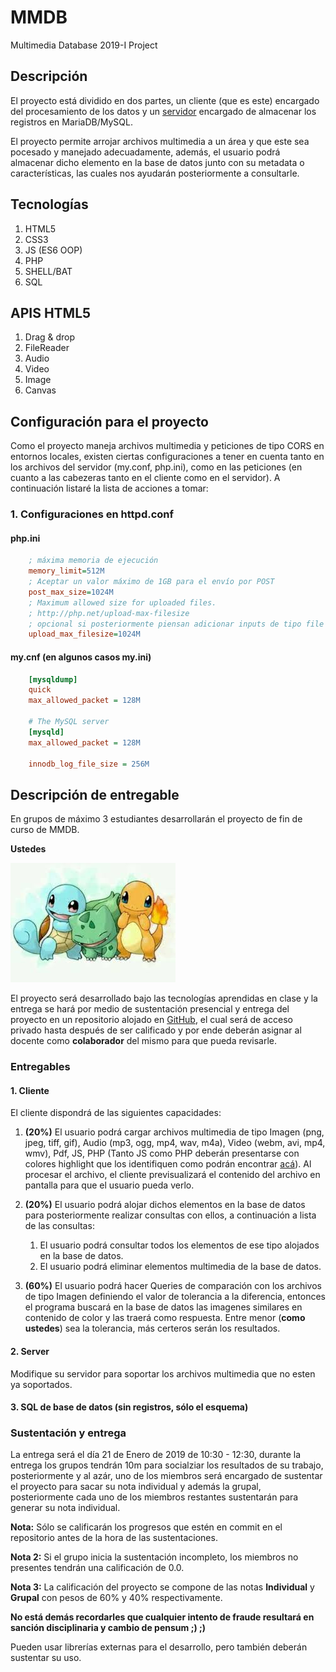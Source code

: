 # MMDB
Multimedia Database 2019-I Project

## Descripción

El proyecto está dividido en dos partes, un cliente (que es este) encargado del procesamiento de los datos y un [servidor](https://github.com/pabhoz/MMDBServer) encargado de almacenar los registros en MariaDB/MySQL.

El proyecto permite arrojar archivos multimedia a un área y que este sea pocesado y manejado adecuadamente, además, el usuario podrá almacenar dicho elemento en la base de datos junto con su metadata o características, las cuales nos ayudarán posteriormente a consultarle.

## Tecnologías

1. HTML5
2. CSS3
3. JS (ES6 OOP)
4. PHP
5. SHELL/BAT
6. SQL

## APIS HTML5

1. Drag & drop
2. FileReader
3. Audio
4. Video
5. Image
6. Canvas

## Configuración para el proyecto

Como el proyecto maneja archivos multimedia y peticiones de tipo CORS en entornos locales, existen ciertas configuraciones a tener en cuenta tanto en los archivos del servidor (my.conf, php.ini), como en las peticiones (en cuanto a las cabezeras tanto en el cliente como en el servidor). A continuación listaré la lista de acciones a tomar:

### 1. Configuraciones en httpd.conf


#### php.ini
```ini
	; máxima memoria de ejecución
	memory_limit=512M
	; Aceptar un valor máximo de 1GB para el envío por POST
	post_max_size=1024M
	; Maximum allowed size for uploaded files.
	; http://php.net/upload-max-filesize
	; opcional si posteriormente piensan adicionar inputs de tipo file 
	upload_max_filesize=1024M
```

#### my.cnf (en algunos casos my.ini)
```ini
	[mysqldump]
	quick
	max_allowed_packet = 128M
	
	# The MySQL server
	[mysqld]
	max_allowed_packet = 128M
	
	innodb_log_file_size = 256M
```
## Descripción de entregable

En grupos de máximo 3 estudiantes desarrollarán el proyecto de fin de curso de MMDB.

**Ustedes**

![Ustedes](assets/grupo.jpeg)

El proyecto será desarrollado bajo las tecnologías aprendidas en clase y la entrega se hará por medio de sustentación presencial y entrega del proyecto en un repositorio alojado en [GitHub](www.github.com), el cual será de acceso privado hasta después de ser calificado y por ende deberán asignar al docente como **colaborador** del mismo para que pueda revisarle.

### Entregables

#### 1. Cliente
El cliente dispondrá de las siguientes capacidades:

1. **(20%)** El usuario podrá cargar archivos multimedia de tipo Imagen (png, jpeg, tiff, gif), Audio (mp3, ogg, mp4, wav, m4a), Video (webm, avi, mp4, wmv), Pdf, JS, PHP (Tanto JS como PHP deberán presentarse con colores highlight que los identifiquen como podrán encontrar [acá](https://highlightjs.org/)). Al procesar el archivo, el cliente previsualizará el contenido del archivo en pantalla para que el usuario pueda verlo.

2. **(20%)** El usuario podrá alojar dichos elementos en la base de datos para posteriormente realizar consultas con ellos, a continuación a lista de las consultas:
	1. El usuario podrá consultar todos los elementos de ese tipo alojados en la base de datos.
	2. El usuario podrá eliminar elementos multimedia de la base de datos. 

3. **(60%)** El usuario podrá hacer Queries de comparación con los archivos de tipo Imagen definiendo el valor de tolerancia a la diferencia, entonces el programa buscará en la base de datos las imagenes similares en contenido de color y las traerá como respuesta. Entre menor (__como ustedes__) sea la tolerancia, más certeros serán los resultados. 

#### 2. Server
Modifique su servidor para soportar los archivos multimedia que no esten ya soportados.

#### 3. SQL de base de datos (sin registros, sólo el esquema)

### Sustentación y entrega

La entrega será el día 21 de Enero de 2019 de 10:30 - 12:30, durante la entrega los grupos tendrán 10m para socialziar los resultados de su trabajo, posteriormente y al azár, uno de los miembros será encargado de sustentar el proyecto para sacar su nota individual y además la grupal, posteriormente cada uno de los miembros restantes sustentarán para generar su nota individual.

**Nota:** Sólo se calificarán los progresos que estén en commit en el repositorio antes de la hora de las sustentaciones.

**Nota 2:** Si el grupo inicia la sustentación incompleto, los miembros no presentes tendrán una calificación de 0.0.

**Nota 3:** La calificación del proyecto se compone de las notas **Individual** y **Grupal** con pesos de 60% y 40% respectivamente.

**No está demás recordarles que cualquier intento de fraude resultará en sanción disciplinaria y cambio de pensum ;) ;)**

Pueden usar librerías externas para el desarrollo, pero también deberán sustentar su uso.

